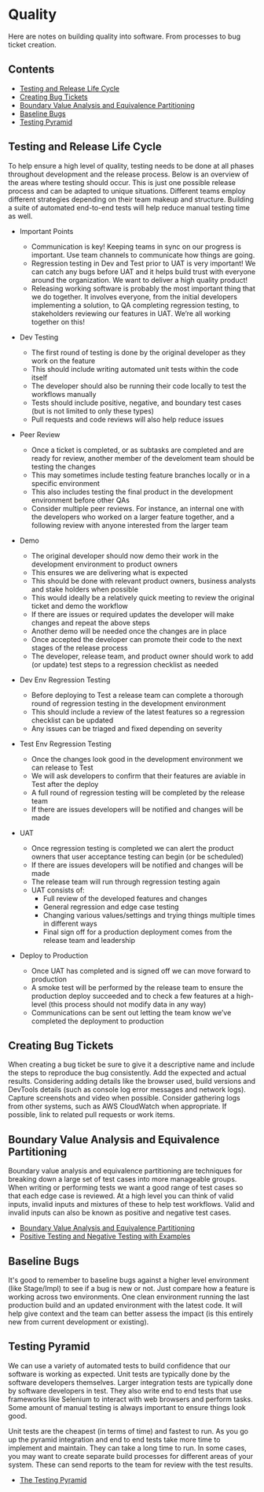 # Quality

Here are notes on building quality into software. From processes to bug ticket creation.

## Contents

- [Testing and Release Life Cycle](#testing-and-release-life-cycle)
- [Creating Bug Tickets](#creating-bug-tickets)
- [Boundary Value Analysis and Equivalence Partitioning](#boundary-value-analysis-and-equivalence-partitioning)
- [Baseline Bugs](#baseline-bugs)
- [Testing Pyramid](#testing-pyramid)

## Testing and Release Life Cycle

To help ensure a high level of quality, testing needs to be done at all phases throughout development and the release process. Below is an overview of the areas where testing should occur. This is just one possible release process and can be adapted to unique situations. Different teams employ different strategies depending on their team makeup and structure. Building a suite of automated end-to-end tests will help reduce manual testing time as well.

- Important Points
    - Communication is key! Keeping teams in sync on our progress is important. Use team channels to communicate how things are going.
    - Regression testing in Dev and Test prior to UAT is very important! We can catch any bugs before UAT and it helps build trust with everyone around the organization. We want to deliver a high quality product!
    - Releasing working software is probably the most important thing that we do together. It involves everyone, from the initial developers implementing a solution, to QA completing regression testing, to stakeholders reviewing our features in UAT. We’re all working together on this!

- Dev Testing
    - The first round of testing is done by the original developer as they work on the feature
    - This should include writing automated unit tests within the code itself
    - The developer should also be running their code locally to test the workflows manually
    - Tests should include positive, negative, and boundary test cases (but is not limited to only these types)
    - Pull requests and code reviews will also help reduce issues
- Peer Review
    - Once a ticket is completed, or as subtasks are completed and are ready for review, another member of the develoment team should be testing the changes
    - This may sometimes include testing feature branches locally or in a specific environment
    - This also includes testing the final product in the development environment before other QAs
    - Consider multiple peer reviews. For instance, an internal one with the developers who worked on a larger feature together, and a following review with anyone interested from the larger team
- Demo
    - The original developer should now demo their work in the development environment to product owners 
    - This ensures we are delivering what is expected
    - This should be done with relevant product owners, business analysts and stake holders when possible
    - This would ideally be a relatively quick meeting to review the original ticket and demo the workflow
    - If there are issues or required updates the developer will make changes and repeat the above steps
    - Another demo will be needed once the changes are in place
    - Once accepted the developer can promote their code to the next stages of the release process
    - The developer, release team, and product owner should work to add (or update) test steps to a regression checklist as needed
- Dev Env Regression Testing
    - Before deploying to Test a release team can complete a thorough round of regression testing in the development environment
    - This should include a review of the latest features so a regression checklist can be updated
    - Any issues can be triaged and fixed depending on severity
- Test Env Regression Testing
    - Once the changes look good in the development environment we can release to Test
    - We will ask developers to confirm that their features are aviable in Test after the deploy
    - A full round of regression testing will be completed by the release team
    - If there are issues developers will be notified and changes will be made
- UAT
    - Once regression testing is completed we can alert the product owners that user acceptance testing can begin (or be scheduled)
    - If there are issues developers will be notified and changes will be made
    - The release team will run through regression testing again
    - UAT consists of:
        - Full review of the developed features and changes
        - General regression and edge case testing
        - Changing various values/settings and trying things multiple times in different ways
        - Final sign off for a production deployment comes from the release team and leadership
- Deploy to Production
    - Once UAT has completed and is signed off we can move forward to production
    - A smoke test will be performed by the release team to ensure the production deploy succeeded and to check a few features at a high-level (this process should not modify data in any way)
    - Communications can be sent out letting the team know we’ve completed the deployment to production

## Creating Bug Tickets

When creating a bug ticket be sure to give it a descriptive name and include the steps to reproduce the bug consistently. Add the expected and actual results. Considering adding details like the browser used, build versions and DevTools details (such as console log error messages and network logs). Capture screenshots and video when possible. Consider gathering logs from other systems, such as AWS CloudWatch when appropriate. If possible, link to related pull requests or work items.

## Boundary Value Analysis and Equivalence Partitioning

Boundary value analysis and equivalence partitioning are techniques for breaking down a large set of test cases into more manageable groups. When writing or performing tests we want a good range of test cases so that each edge case is reviewed. At a high level you can think of valid inputs, invalid inputs and mixtures of these to help test workflows. Valid and invalid inputs can also be known as positive and negative test cases.

- [Boundary Value Analysis and Equivalence Partitioning](https://www.guru99.com/equivalence-partitioning-boundary-value-analysis.html)
- [Positive Testing and Negative Testing with Examples](https://www.guru99.com/positive-and-negative-testing.html)

## Baseline Bugs

It's good to remember to baseline bugs against a higher level environment (like Stage/Impl) to see if a bug is new or not. Just compare how a feature is working across two environments. One clean environment running the last production build and an updated environment with the latest code. It will help give context and the team can better assess the impact (is this entirely new from current development or existing).

## Testing Pyramid

We can use a variety of automated tests to build confidence that our software is working as expected. Unit tests are typically done by the software developers themselves. Larger integration tests are typically done by software developers in test. They also write end to end tests that use frameworks like Selenium to interact with web browsers and perform tasks. Some amount of manual testing is always important to ensure things look good. 

Unit tests are the cheapest (in terms of time) and fastest to run. As you go up the pyramid integration and end to end tests take more time to implement and maintain. They can take a long time to run. In some cases, you may want to create separate build processes for different areas of your system. These can send reports to the team for review with the test results.

- [The Testing Pyramid](https://automationpanda.com/2018/08/01/the-testing-pyramid/)
